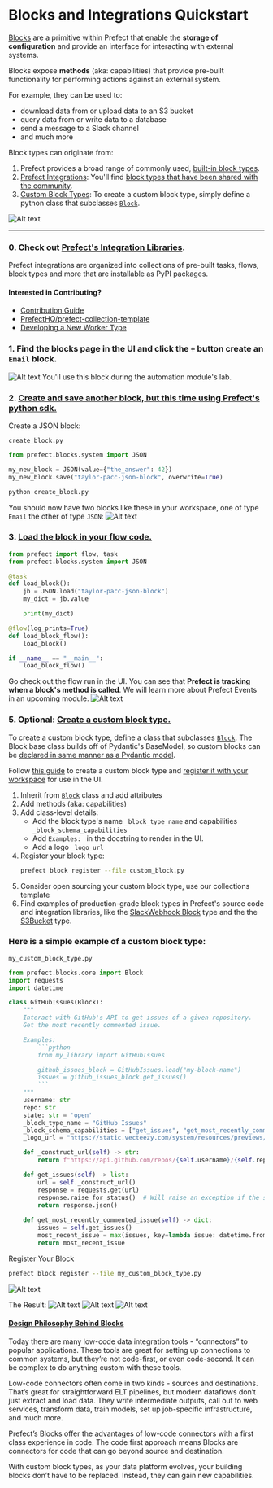 # Blocks and Integrations Quickstart

[Blocks](https://docs.prefect.io/latest/concepts/blocks/) are a primitive within Prefect that enable the **storage of configuration** and provide an interface for interacting with external systems.

Blocks expose **methods** (aka: capabilities) that provide pre-built functionality for performing actions against an external system. 

For example, they can be used to: 
- download data from or upload data to an S3 bucket
- query data from or write data to a database
- send a message to a Slack channel
- and much more

Block types can originate from:
1. Prefect provides a broad range of commonly used, [built-in block types](https://docs.prefect.io/latest/concepts/blocks/#prefect-built-in-blocks).
2. [Prefect Integrations](https://docs.prefect.io/latest/integrations/): You'll find [block types that have been shared with the community](https://docs.prefect.io/latest/concepts/blocks/#blocks-in-prefect-integrations).
3.  [Custom Block Types](https://docs.prefect.io/latest/concepts/blocks/#creating-new-block-types): To create a custom block type, simply define a python class that subclasses [`Block`](https://docs.prefect.io/latest/api-ref/prefect/blocks/core/#prefect.blocks.core.Block).

![Alt text](slide_block_types.png)

---

### 0. Check out [Prefect's Integration Libraries](https://docs.prefect.io/latest/integrations/).
Prefect integrations are organized into collections of pre-built tasks, flows, block types and more that are installable as PyPI packages.

#### Interested in Contributing?
- [Contribution Guide](https://docs.prefect.io/latest/integrations/contribute/)
- [PrefectHQ/prefect-collection-template](https://github.com/PrefectHQ/prefect-collection-template)
- [Developing a New Worker Type](https://docs.prefect.io/latest/guides/deployment/developing-a-new-worker-type/)


### 1. Find the blocks page in the UI and click the `+` button create an `Email` block.
![Alt text](create_email_block.png)
You'll use this block during the automation module's lab.

### 2. [Create and save another block, but this time using Prefect's python sdk.](https://docs.prefect.io/latest/concepts/blocks/#instantiating-blocks)
Create a JSON block:

`create_block.py`

```python
from prefect.blocks.system import JSON

my_new_block = JSON(value={"the_answer": 42})
my_new_block.save("taylor-pacc-json-block", overwrite=True)
```

```bash
python create_block.py
```

You should now have two blocks like these in your workspace, one of type `Email` the other of type `JSON`:
![Alt text](saved_blocks_screenshot.png)

### 3. [Load the block in your flow code.](https://docs.prefect.io/latest/concepts/blocks/#loading-blocks)
```python
from prefect import flow, task
from prefect.blocks.system import JSON

@task
def load_block():
    jb = JSON.load("taylor-pacc-json-block")
    my_dict = jb.value

    print(my_dict)

@flow(log_prints=True)
def load_block_flow():
    load_block()

if __name__ == "__main__":
    load_block_flow()
```

Go check out the flow run in the UI. You can see that **Prefect is tracking when a block's method is called**. We will learn more about Prefect Events in an upcoming module.
![Alt text](flow_run_with_block_usage.png)

### 5. Optional: [Create a custom block type.](https://docs.prefect.io/latest/concepts/blocks/#creating-new-block-types)

To create a custom block type, define a class that subclasses [`Block`](https://docs.prefect.io/latest/api-ref/prefect/blocks/core/#prefect.blocks.core.Block). The Block base class builds off of Pydantic's BaseModel, so custom blocks can be [declared in same manner as a Pydantic model](https://docs.pydantic.dev/latest/concepts/models/#basic-model-usage).

Follow [this guide](https://docs.prefect.io/latest/concepts/blocks/#creating-new-block-types) to create a custom block type and [register it with your workspace](https://docs.prefect.io/latest/concepts/blocks/#registering-blocks-for-use-in-the-prefect-ui) for use in the UI.

1. Inherit from [`Block`](https://docs.prefect.io/latest/api-ref/prefect/blocks/core/#prefect.blocks.core.Block) class and add attributes
2. Add methods (aka: capabilities)
3. Add class-level details:
    - Add the block type's name `_block_type_name` and capabilities `_block_schema_capabilities`
    - Add `Examples: ` in the docstring to render in the UI.
    - Add a logo `_logo_url`
4. Register your block type:
    ```bash
    prefect block register --file custom_block.py
    ```
5. Consider open sourcing your custom block type, use our collections template
6. Find examples of production-grade block types in Prefect's source code and integration libraries, like the [SlackWebhook Block](https://github.com/PrefectHQ/prefect/blob/d3eea3f02ffcb74f0877b7f96f674bdce97fa95d/src/prefect/blocks/notifications.py#L86C46-L86C46) type and the the [S3Bucket](https://github.com/PrefectHQ/prefect-aws/blob/main/prefect_aws/s3.py#L395C11-L395C11) type.

### Here is a simple example of a custom block type:

`my_custom_block_type.py`
```python
from prefect.blocks.core import Block
import requests
import datetime

class GitHubIssues(Block):
    """
    Interact with GitHub's API to get issues of a given repository.
    Get the most recently commented issue.

    Examples:
        ```python
        from my_library import GitHubIssues

        github_issues_block = GitHubIssues.load("my-block-name")
        issues = github_issues_block.get_issues()
        ```
    """
    username: str
    repo: str
    state: str = 'open'
    _block_type_name = "GitHub Issues"
    _block_schema_capabilities = ["get_issues", "get_most_recently_commented_issue"]
    _logo_url = "https://static.vecteezy.com/system/resources/previews/014/802/399/original/daily-flow-issues-organization-realization-flat-color-icon-icon-banner-template-free-vector.jpg"

    def _construct_url(self) -> str:
        return f"https://api.github.com/repos/{self.username}/{self.repo}/issues?state={self.state}"

    def get_issues(self) -> list:
        url = self._construct_url()
        response = requests.get(url)
        response.raise_for_status()  # Will raise an exception if the status code is not 200
        return response.json()
    
    def get_most_recently_commented_issue(self) -> dict:
        issues = self.get_issues()
        most_recent_issue = max(issues, key=lambda issue: datetime.fromisoformat(issue['updated_at'].rstrip("Z")))
        return most_recent_issue
```


Register Your Block

```bash
prefect block register --file my_custom_block_type.py
```
![Alt text](register_screenshot.png)

The Result:
![Alt text](custom_type_listed.png)
![Alt text](custom_example.png)
![Alt text](custom_type_form.png)

#### [Design Philosophy Behind Blocks](https://medium.com/the-prefect-blog/supercharge-your-python-code-with-blocks-ca8a58128c55)
Today there are many low-code data integration tools - “connectors” to popular applications. These tools are great for setting up connections to common systems, but they’re not code-first, or even code-second. It can be complex to do anything custom with these tools.

Low-code connectors often come in two kinds - sources and destinations. That’s great for straightforward ELT pipelines, but modern dataflows don’t just extract and load data. They write intermediate outputs, call out to web services, transform data, train models, set up job-specific infrastructure, and much more.

Prefect’s Blocks offer the advantages of low-code connectors with a first class experience in code. The code first approach means Blocks are connectors for code that can go beyond source and destination.

With custom block types, as your data platform evolves, your building blocks don’t have to be replaced. Instead, they can gain new capabilities.